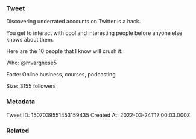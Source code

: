 ### Tweet
Discovering underrated accounts on Twitter is a hack.

You get to interact with cool and interesting people before anyone else knows about them.

Here are the 10 people that I know will crush it:

Who: @mvarghese5

Forte: Online business, courses, podcasting

Size: 3155 followers

### Metadata
Tweet ID: 1507039551453159435
Created At: 2022-03-24T17:00:03.000Z

### Related

